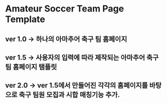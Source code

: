 # Amateur Soccer Team Page Template

## ver 1.0 -> 하나의 아마추어 축구 팀 홈페이지

## ver 1.5 -> 사용자의 입력에 따라 제작되는 아마추어 축구 팀 홈페이지 탬플릿

## ver 2.0 -> ver 1.5에서 만들어진 각각의 홈페이지를 바탕으로 축구 팀원 모집과 시합 매칭기능 추가.